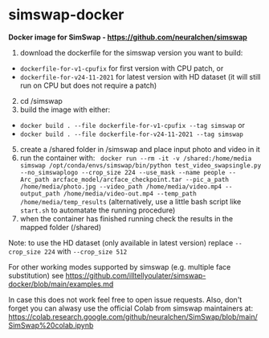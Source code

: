 # simswap-docker

**Docker image for SimSwap - https://github.com/neuralchen/simswap**

1. download the dockerfile for the simswap version you want to build:
- `dockerfile-for-v1-cpufix` for first version with CPU patch, or
- `dockerfile-for-v24-11-2021` for latest version with HD dataset (it will still run on CPU but does not require a patch)
2. cd /simswap
3. build the image with either: 
  - `docker build . --file dockerfile-for-v1-cpufix --tag simswap`
  or 
  - `docker build . --file dockerfile-for-v24-11-2021 --tag simswap`
5. create a /shared folder in /simswap and place input photo and video in it
6. run the container with: ```
docker run --rm -it -v /shared:/home/media simswap /opt/conda/envs/simswap/bin/python test_video_swapsingle.py --no_simswaplogo --crop_size 224 --use_mask --name people --Arc_path arcface_model/arcface_checkpoint.tar --pic_a_path /home/media/photo.jpg --video_path /home/media/video.mp4 --output_path /home/media/video-out.mp4 --temp_path /home/media/temp_results``` (alternatively, use a little bash script like `start.sh` to automatate the running procedure)
7. when the container has finished running check the results in the mapped folder (/shared) 

Note: to use the HD dataset (only available in latest version) replace `--crop_size 224` with  `--crop_size 512`

For other working modes supported by simswap (e.g. multiple face substitution) see https://github.com/illtellyoulater/simswap-docker/blob/main/examples.md

In case this does not work feel free to open issue requests. Also, don't forget you can alwasy use the official Colab from simswap maintainers at: https://colab.research.google.com/github/neuralchen/SimSwap/blob/main/SimSwap%20colab.ipynb
